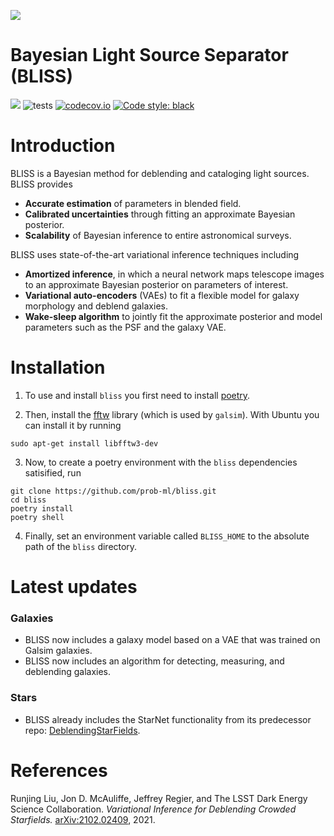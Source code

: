 ![](http://portal.nersc.gov/project/dasrepo/celeste/sample_sky.jpg)


Bayesian Light Source Separator (BLISS)
========================================
[![](https://img.shields.io/badge/docs-master-blue.svg)](https://prob-ml.github.io/bliss/)
![tests](https://github.com/applied-bayes/bliss/workflows/tests/badge.svg)
[![codecov.io](https://codecov.io/gh/prob-ml/bliss/branch/master/graphs/badge.svg?branch=master&token=Jgzv0gn3rA)](http://codecov.io/github/prob-ml/bliss?branch=master)
[![Code style: black](https://img.shields.io/badge/code%20style-black-000000.svg)](https://github.com/psf/black)

# Introduction

BLISS is a Bayesian method for deblending and cataloging light sources. BLISS provides
  - __Accurate estimation__ of parameters in blended field.
  - __Calibrated uncertainties__ through fitting an approximate Bayesian posterior.
  - __Scalability__ of Bayesian inference to entire astronomical surveys.

BLISS uses state-of-the-art variational inference techniques including
  - __Amortized inference__, in which a neural network maps telescope images to an approximate Bayesian posterior on parameters of interest.
  - __Variational auto-encoders__ (VAEs) to fit a flexible model for galaxy morphology and deblend galaxies.
  - __Wake-sleep algorithm__ to jointly fit the approximate posterior and model parameters such as the PSF and the galaxy VAE.

# Installation

1. To use and install `bliss` you first need to install [poetry](https://python-poetry.org/docs/).

2. Then, install the [fftw](http://www.fftw.org) library (which is used by `galsim`). With Ubuntu you can install it by running
```
sudo apt-get install libfftw3-dev
```

3. Now, to create a poetry environment with the `bliss` dependencies satisified, run
```
git clone https://github.com/prob-ml/bliss.git
cd bliss
poetry install
poetry shell
```

4. Finally, set an environment variable called `BLISS_HOME` to the absolute path of the `bliss` directory.

# Latest updates
### Galaxies
   - BLISS now includes a galaxy model based on a VAE that was trained on Galsim galaxies.
   - BLISS now includes an algorithm for detecting, measuring, and deblending galaxies.

### Stars
   - BLISS already includes the StarNet functionality from its predecessor repo: [DeblendingStarFields](https://github.com/Runjing-Liu120/DeblendingStarfields).


# References

Runjing Liu, Jon D. McAuliffe, Jeffrey Regier, and The LSST Dark Energy Science Collaboration. *Variational Inference for Deblending Crowded Starfields.* [arXiv:2102.02409](https://arxiv.org/abs/2102.02409), 2021.

